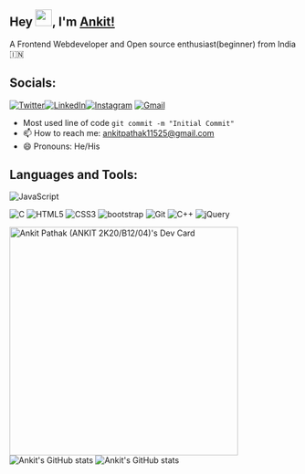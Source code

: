## Hey <img src="https://github.com/TheDudeThatCode/TheDudeThatCode/blob/master/Assets/Hi.gif" width="29">, I'm [Ankit!](https://ankit-11525.github.io/portfoliowebsite.github.io/) 

A Frontend Webdeveloper and Open source enthusiast(beginner) from India :india:

## Socials:

[![Twitter](https://img.shields.io/badge/Twitter-%231DA1F2.svg?style=for-the-badge&logo=Twitter&logoColor=white)](https://twitter.com/AnkitPa72761433)[![LinkedIn](https://img.shields.io/badge/linkedin-%230077B5.svg?style=for-the-badge&logo=linkedin&logoColor=white)](https://www.linkedin.com/in/ankitpathak11525/)[![Instagram](https://img.shields.io/badge/Instagram-%23E4405F.svg?style=for-the-badge&logo=Instagram&logoColor=white)](https://www.instagram.com/ankitpathak11525/?hl=en) [![Gmail](https://img.shields.io/badge/Gmail-D14836?style=for-the-badge&logo=gmail&logoColor=white)](ankit.pathak.ug20@nsut.ac.in)


- Most used line of code  `git commit -m "Initial Commit"`
- 📫 How to reach me: ankitpathak11525@gmail.com
- 😄 Pronouns: He/His

## Languages and Tools:

 ![JavaScript](https://img.shields.io/badge/javascript-%23323330.svg?style=for-the-badge&logo=javascript&logoColor=%23F7DF1E)
 



![C](https://img.shields.io/badge/c-%2300599C.svg?style=for-the-badge&logo=c&logoColor=white)
![HTML5](https://img.shields.io/badge/html-%23E34F26.svg?style=for-the-badge&logo=html5&logoColor=white)
![CSS3](https://img.shields.io/badge/css-%231572B6.svg?style=for-the-badge&logo=css3&logoColor=white)
![bootstrap](https://img.shields.io/badge/Bootstrap-563D7C?style=for-the-badge&logo=bootstrap&logoColor=white)
![Git](https://img.shields.io/badge/git-%23F05033.svg?style=for-the-badge&logo=git&logoColor=white)
![C++](https://img.shields.io/badge/C%2B%2B-00599C?style=for-the-badge&logo=c%2B%2B&logoColor=white)
![jQuery](https://img.shields.io/badge/jquery-%230769AD.svg?style=for-the-badge&logo=jquery&logoColor=white)
  <!-- ![visitors](https://visitor-badge.glitch.me/badge?page_id=AnshuPathak-88825.AnshuPathak-88825&left_color=grey&right_color=blue) -->
  <a href="https://app.daily.dev/Akp"><img src="https://api.daily.dev/devcards/c5f339d6da4f45709e5e2973ccbbe8b2.png?r=hf1" width="400" alt="Ankit Pathak (ANKIT 2K20/B12/04)'s Dev Card"/></a>
  ![Ankit's GitHub stats](https://github-readme-stats.vercel.app/api?username=ankit-11525&show_icons=true&theme=tokyonight)
  ![Ankit's GitHub stats](https://github-readme-stats.vercel.app/api/top-langs?username=ankit-11525&show_icons=true&locale=en&layout=compact&theme=onedark)
  
  
  
